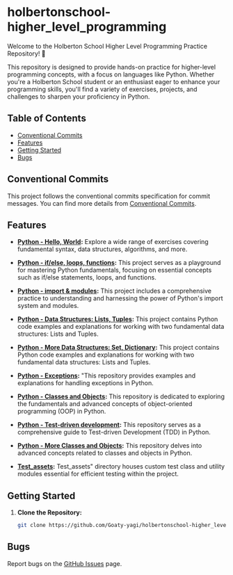 # holbertonschool-higher_level_programming

Welcome to the Holberton School Higher Level Programming Practice Repository! 🚀

This repository is designed to provide hands-on practice for higher-level programming concepts, with a focus on languages like Python. Whether you're a Holberton School student or an enthusiast eager to enhance your programming skills, you'll find a variety of exercises, projects, and challenges to sharpen your proficiency in Python.

## Table of Contents
- [Conventional Commits](#conventional-commits)
- [Features](#features)
- [Getting Started](#getting-started)
- [Bugs](#bugs)

## Conventional Commits
This project follows the conventional commits specification for commit messages.
You can find more details from [Conventional Commits](https://github.com/Goaty-yagi/holbertonschool-higher_level_programming/blob/main/CONVENTIONAL_COMMITS.md).

## Features

- **[Python - Hello, World](https://github.com/Goaty-yagi/holbertonschool-higher_level_programming/tree/main/python-hello_world):** Explore a wide range of exercises covering fundamental syntax, data structures, algorithms, and more.

- **[Python - if/else, loops, functions](https://github.com/Goaty-yagi/holbertonschool-higher_level_programming/tree/main/python-if_else_loops_functions):** This project serves as a playground for mastering Python fundamentals, focusing on essential concepts such as if/else statements, loops, and functions.

- **[Python - import & modules](https://github.com/Goaty-yagi/holbertonschool-higher_level_programming/tree/main/python-import_modules):** This project includes a comprehensive practice to understanding and harnessing the power of Python's import system and modules.

- **[Python - Data Structures: Lists, Tuples](https://github.com/Goaty-yagi/holbertonschool-higher_level_programming/tree/main/python-data_structures):** This project contains Python code examples and explanations for working with two fundamental data structures: Lists and Tuples.

- **[Python - More Data Structures: Set, Dictionary](https://github.com/Goaty-yagi/holbertonschool-higher_level_programming/tree/main/python-more_data_structures):** This project contains Python code examples and explanations for working with two fundamental data structures: Lists and Tuples.

- **[Python - Exceptions](https://github.com/Goaty-yagi/holbertonschool-higher_level_programming/tree/main/python-exceptions):** "This repository provides examples and explanations for handling exceptions in Python. 

- **[Python - Classes and Objects](https://github.com/Goaty-yagi/holbertonschool-higher_level_programming/tree/main/python-classes):** This repository is dedicated to exploring the fundamentals and advanced concepts of object-oriented programming (OOP) in Python.

- **[Python - Test-driven development](https://github.com/Goaty-yagi/holbertonschool-higher_level_programming/tree/main/python-test_driven_development):** This repository serves as a comprehensive guide to Test-driven Development (TDD) in Python.

- **[Python - More Classes and Objects](https://github.com/Goaty-yagi/holbertonschool-higher_level_programming/tree/main/python-more_classes):** This repository delves into advanced concepts related to classes and objects in Python.

- **[Test_assets](https://github.com/Goaty-yagi/holbertonschool-higher_level_programming/tree/main/test_assets):** Test_assets" directory houses custom test class and utility modules essential for efficient testing within the project.



## Getting Started

1. **Clone the Repository:**
   ```bash
   git clone https://github.com/Goaty-yagi/holbertonschool-higher_level_programming
   ```

## Bugs
Report bugs on the [GitHub Issues](https://github.com/Goaty-yagi/holbertonschool-higher_level_programming/issues) page.
